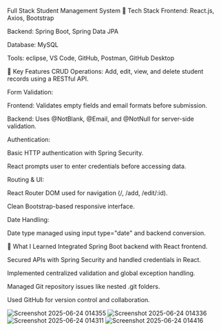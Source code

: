 Full Stack Student Management System
🔧 Tech Stack
Frontend: React.js, Axios, Bootstrap

Backend: Spring Boot, Spring Data JPA

Database: MySQL

Tools: eclipse, VS Code, GitHub, Postman, GitHub Desktop

🧩 Key Features
CRUD Operations: Add, edit, view, and delete student records using a RESTful API.

Form Validation:

Frontend: Validates empty fields and email formats before submission.

Backend: Uses @NotBlank, @Email, and @NotNull for server-side validation.

Authentication:

Basic HTTP authentication with Spring Security.

React prompts user to enter credentials before accessing data.

Routing & UI:

React Router DOM used for navigation (/, /add, /edit/:id).

Clean Bootstrap-based responsive interface.

Date Handling:

Date type managed using input type="date" and backend conversion.

🧠 What I Learned
Integrated Spring Boot backend with React frontend.

Secured APIs with Spring Security and handled credentials in React.

Implemented centralized validation and global exception handling.

Managed Git repository issues like nested .git folders.

Used GitHub for version control and collaboration.


![Screenshot 2025-06-24 014355](https://github.com/user-attachments/assets/06318a18-cd92-4c52-a1bc-b78a843a3a46)
![Screenshot 2025-06-24 014336](https://github.com/user-attachments/assets/71b490bb-14b8-406c-8b22-f96855c903f9)
![Screenshot 2025-06-24 014311](https://github.com/user-attachments/assets/b54c6f4a-a0b4-41af-83b5-47b72c442703)
![Screenshot 2025-06-24 014416](https://github.com/user-attachments/assets/875b35aa-e4c4-4fe5-a4ce-a2c95cc92ccd)


